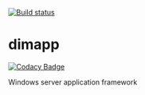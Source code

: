 <!--
Copyright Glen Knowles 2016 - 2017.
Distributed under the Boost Software License, Version 1.0.
-->

[![Build status](https://ci.appveyor.com/api/projects/status/0a248fk1dspywxbm?svg=true)
    ](https://ci.appveyor.com/project/gknowles/dimapp "msvc 2017")

# dimapp

[![Codacy Badge](https://api.codacy.com/project/badge/Grade/39e2ccefe84a4ea38d035745a67f874a)](https://www.codacy.com/app/gknowles/dimapp?utm_source=github.com&utm_medium=referral&utm_content=gknowles/dimapp&utm_campaign=badger)

Windows server application framework

